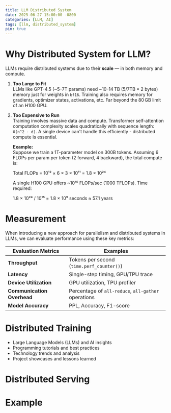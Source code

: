 ```yaml
---
title: LLM Distributed System
date: 2025-06-27 15:00:00 -0800
categories: [LLM, AI]
tags: [llm, distributed_system]
pin: true
---
```


# Why Distributed System for LLM?
LLMs require distributed systems due to their **scale** — in both memory and compute.

1. **Too Large to Fit**  
   LLMs like GPT-4.5 (~5–7T params) need ~10-14 TB (5/7TB * 2 bytes) memory just for weights in `bf16`. Training also requires memory for gradients, optimizer states, activations, etc. Far beyond the 80 GB limit of an H100 GPU.

2. **Too Expensive to Run**  
   Training involves massive data and compute. Transformer self-attention computation complexity scales quadratically with sequence length:  `O(n^2 · d)`. A single device can't handle this efficiently - distributed compute is essential. 
   
   **Example:**  
   Suppose we train a 1T-parameter model on 300B tokens. Assuming 6 FLOPs per param per token (2 forward, 4 backward), the total compute is:

   Total FLOPs = 10¹² × 6 × 3 × 10¹¹ = 1.8 × 10²⁴

   A single H100 GPU offers ~10¹⁵ FLOPs/sec (1000 TFLOPs). Time required:

   1.8 × 10²⁴ / 10¹⁵ = 1.8 × 10⁹ seconds ≈ 57.1 years

# Measurement
When introducing a new approach for parallelism and distributed systems in LLMs, we can evaluate performance using these key metrics:

| Evaluation Metrics         | Examples                                             |
|----------------------------|------------------------------------------------------|
| **Throughput**             | Tokens per second (`time.perf_counter()`)            |
| **Latency**                | Single-step timing, GPU/TPU trace                    |
| **Device Utilization**     | GPU utilization, TPU profiler    |
| **Communication Overhead** | Percentage of `all-reduce`, `all-gather` operations  |
| **Model Accuracy**         | PPL, Accuracy, F1-score       |                           |

# Distributed Training
- Large Language Models (LLMs) and AI insights
- Programming tutorials and best practices
- Technology trends and analysis
- Project showcases and lessons learned

# Distributed Serving

# Example